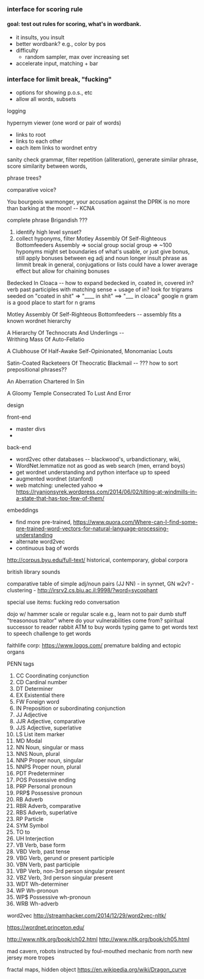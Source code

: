 ### interface for scoring rule
#### goal: test out rules for scoring, what's in wordbank.  
- it insults, you insult
- better wordbank? e.g., color by pos
- difficulty
    + random sampler, max over increasing set
- accelerate input, matching + bar



### interface for limit break, "fucking"
- options for showing p.o.s., etc
- allow all words, subsets

logging

hypernym viewer (one word or pair of words)
- links to root
- links to each other
- each item links to wordnet entry

sanity check grammar, 
filter repetition (alliteration), 
generate similar phrase, 
score similarity between words, 


phrase trees?

comparative voice?


You bourgeois warmonger, your accusation against the DPRK is no more than barking at the moon! -- KCNA

complete phrase Brigandish ???

1. identify high level synset?
2. collect hyponyms, filter
Motley Assembly Of Self-Righteous Bottomfeeders
Assembly => social group
social group => ~100 hyponyms
might set boundaries of what's usable, or just give bonus, still apply bonuses between eg adj and noun
longer insult phrase as limmit break
in general, conjugations or lists could have a lower average effect but allow for chaining bonuses


Bedecked In Cloaca -- how to expand bedecked in, coated in, covered in? verb past participles with matching sense + usage of in? look for trigrams seeded on "coated in shit" => "____ in shit" ==> "___ in cloaca"
google n gram is a good place to start for n grams

 Motley Assembly Of Self-Righteous Bottomfeeders -- assembly fits a known wordnet hierarchy

 A Hierarchy Of Technocrats And Underlings --  
 Writhing Mass Of Auto-Fellatio

 A Clubhouse Of Half-Awake Self-Opinionated, Monomaniac Louts

 Satin-Coated Racketeers Of Theocratic Blackmail -- ??? how to sort prepositional phrases??

 An Aberration Chartered In Sin

 A Gloomy Temple Consecrated To Lust And Error





design

front-end
- master divs
- 


back-end
- word2vec other databases -- blackwood's, urbandictionary, wiki, 
- WordNet.lemmatize not as good as web search (men, errand boys)
- get wordnet understanding and python interface up to speed
- augmented wordnet (stanford)
- web matching: unelected yahoo => https://ryanjonsyrek.wordpress.com/2014/06/02/tilting-at-windmills-in-a-state-that-has-too-few-of-them/

embeddings
- find more pre-trained, https://www.quora.com/Where-can-I-find-some-pre-trained-word-vectors-for-natural-language-processing-understanding
- alternate word2vec
- continuous bag of words

http://corpus.byu.edu/full-text/ historical, contemporary, global corpora

british library sounds

comparative table of simple adj/noun pairs (JJ NN)
	- in synnet, GN w2v?
	- clustering
	- http://irsrv2.cs.biu.ac.il:9998/?word=sycophant

special use items: fucking
redo conversation

dojo w/ hammer scale or regular scale 
e.g., learn not to pair dumb stuff "treasonous traitor"
where do your vulnerabilities come from?
spiritual successor to reader rabbit
ATM to buy words
typing game to get words
text to speech challenge to get words

faithlife corp: https://www.logos.com/
premature balding and ectopic organs


PENN tags
1.	CC	Coordinating conjunction
2.	CD	Cardinal number
3.	DT	Determiner
4.	EX	Existential there
5.	FW	Foreign word
6.	IN	Preposition or subordinating conjunction
7.	JJ	Adjective
8.	JJR	Adjective, comparative
9.	JJS	Adjective, superlative
10.	LS	List item marker
11.	MD	Modal
12.	NN	Noun, singular or mass
13.	NNS	Noun, plural
14.	NNP	Proper noun, singular
15.	NNPS	Proper noun, plural
16.	PDT	Predeterminer
17.	POS	Possessive ending
18.	PRP	Personal pronoun
19.	PRP$	Possessive pronoun
20.	RB	Adverb
21.	RBR	Adverb, comparative
22.	RBS	Adverb, superlative
23.	RP	Particle
24.	SYM	Symbol
25.	TO	to
26.	UH	Interjection
27.	VB	Verb, base form
28.	VBD	Verb, past tense
29.	VBG	Verb, gerund or present participle
30.	VBN	Verb, past participle
31.	VBP	Verb, non-3rd person singular present
32.	VBZ	Verb, 3rd person singular present
33.	WDT	Wh-determiner
34.	WP	Wh-pronoun
35.	WP$	Possessive wh-pronoun
36.	WRB	Wh-adverb

word2vec
http://streamhacker.com/2014/12/29/word2vec-nltk/

https://wordnet.princeton.edu/

http://www.nltk.org/book/ch02.html
http://www.nltk.org/book/ch05.html

mad cavern, robots instructed by foul-mouthed mechanic from north new jersey
more tropes

fractal maps, hidden object
https://en.wikipedia.org/wiki/Dragon_curve
